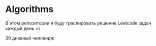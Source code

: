 # Algorithms

В этом репозитории я буду траслировать решение Leetcode задач каждый день =)

30 дневный челлендж
